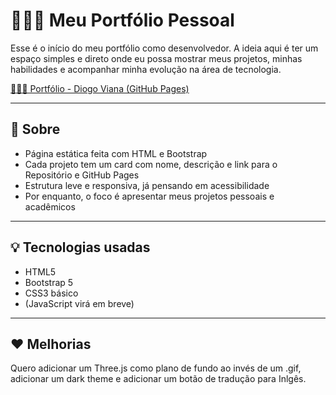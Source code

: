 # 👨🏻‍💻 Meu Portfólio Pessoal

Esse é o início do meu portfólio como desenvolvedor. A ideia aqui é ter um espaço simples e direto onde eu possa mostrar meus projetos, minhas habilidades e acompanhar minha evolução na área de tecnologia.

[👨🏻‍💻 Portfólio - Diogo Viana (GitHub Pages)](https://digsix.github.io/Portfolio/)

---

## 🎯 Sobre

- Página estática feita com HTML e Bootstrap
- Cada projeto tem um card com nome, descrição e link para o Repositório e GitHub Pages
- Estrutura leve e responsiva, já pensando em acessibilidade
- Por enquanto, o foco é apresentar meus projetos pessoais e acadêmicos

---

## 💡 Tecnologias usadas

- HTML5
- Bootstrap 5
- CSS3 básico
- (JavaScript virá em breve)

---

## ❤️ Melhorias

Quero adicionar um Three.js como plano de fundo ao invés de um .gif, adicionar um dark theme e adicionar um botão de tradução para Inlgês.
